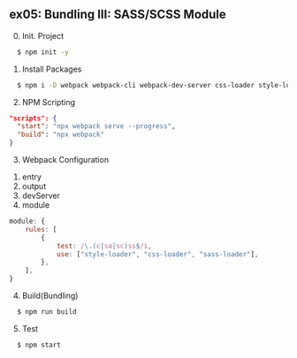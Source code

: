 ## ex05: Bundling III: SASS/SCSS Module

0. Init. Project

```sh
  $ npm init -y
```

1. Install Packages

```sh
  $ npm i -D webpack webpack-cli webpack-dev-server css-loader style-loader sass-loader sass
```

2. NPM Scripting

```json
"scripts": {
  "start": "npx webpack serve --progress",
  "build": "npx webpack"
}
```

3. Webpack Configuration

1) entry
2) output
3) devServer
4) module

```js
module: {
    rules: [
        {
            test: /\.(c|sa|sc)ss$/i,
            use: ["style-loader", "css-loader", "sass-loader"],
        },
    ],
}
```

4. Build(Bundling)

```sh
  $ npm run build
```

5. Test

```sh
  $ npm start
```
